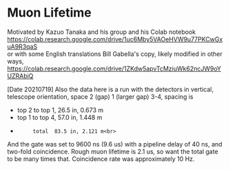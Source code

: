 # Muon Lifetime
Motivated by Kazuo Tanaka and his group and his Colab notebook<br>
https://colab.research.google.com/drive/1uc6Mby5VAOeHVW9u77PKCwGxuA9R3qaS <br>
or with some English translations Bill Gabella's copy, likely modified in other ways, <br>
https://colab.research.google.com/drive/1ZKdw5apvTcMziuWk62ncJW9oYUZRAbiQ <br>

[Date 20210719] Also the data here is a run with the detectors in vertical, telescope orientation, space 2 (gap) 1 (larger gap) 3-4,  spacing is <br>
* top 2 to top 1, 26.5 in, 0.673 m<br>
* top 1 to top 4, 57.0 in, 1.448 m<br>
*          total  83.5 in, 2.121 m<br>

And the gate was set to 9600 ns (9.6 us) with a pipeline delay of 40 ns, and two-fold coincidence.  Rough muon lifetime is 2.1 us, so want the
total gate to be many times that.  Coincidence rate was approximately 10 Hz.

